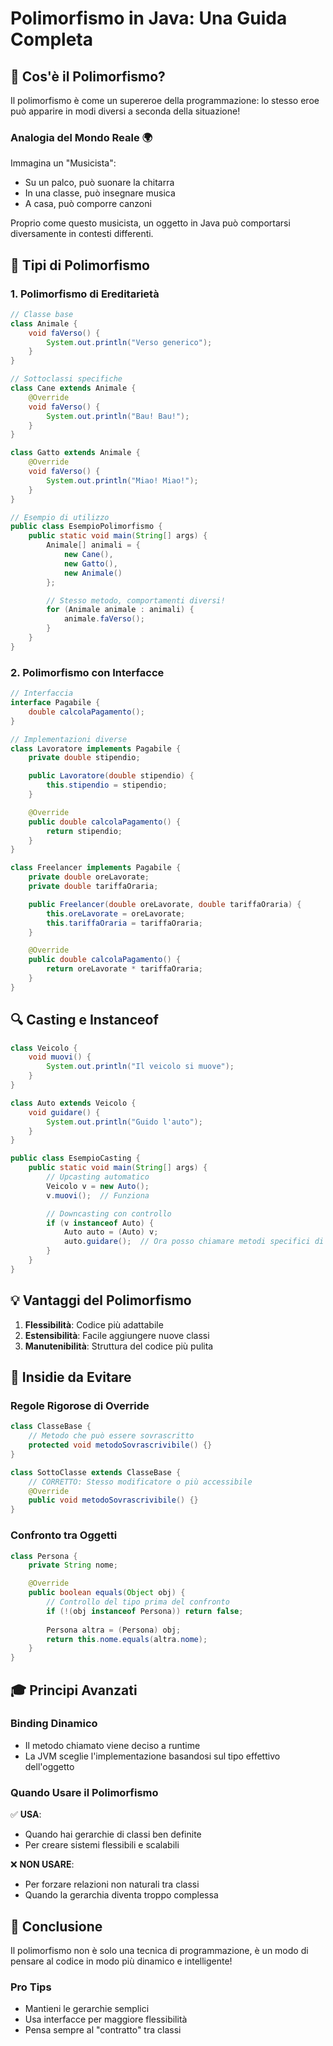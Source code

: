 # Polimorfismo in Java: Una Guida Completa

## 🌟 Cos'è il Polimorfismo?

Il polimorfismo è come un supereroe della programmazione: lo stesso eroe può apparire in modi diversi a seconda della situazione!

### Analogia del Mondo Reale 🌍

Immagina un "Musicista":
- Su un palco, può suonare la chitarra
- In una classe, può insegnare musica
- A casa, può comporre canzoni

Proprio come questo musicista, un oggetto in Java può comportarsi diversamente in contesti differenti.

## 📘 Tipi di Polimorfismo

### 1. Polimorfismo di Ereditarietà

```java
// Classe base
class Animale {
    void faVerso() {
        System.out.println("Verso generico");
    }
}

// Sottoclassi specifiche
class Cane extends Animale {
    @Override
    void faVerso() {
        System.out.println("Bau! Bau!");
    }
}

class Gatto extends Animale {
    @Override
    void faVerso() {
        System.out.println("Miao! Miao!");
    }
}

// Esempio di utilizzo
public class EsempioPolimorfismo {
    public static void main(String[] args) {
        Animale[] animali = {
            new Cane(),
            new Gatto(),
            new Animale()
        };

        // Stesso metodo, comportamenti diversi!
        for (Animale animale : animali) {
            animale.faVerso();
        }
    }
}
```

### 2. Polimorfismo con Interfacce

```java
// Interfaccia
interface Pagabile {
    double calcolaPagamento();
}

// Implementazioni diverse
class Lavoratore implements Pagabile {
    private double stipendio;

    public Lavoratore(double stipendio) {
        this.stipendio = stipendio;
    }

    @Override
    public double calcolaPagamento() {
        return stipendio;
    }
}

class Freelancer implements Pagabile {
    private double oreLavorate;
    private double tariffaOraria;

    public Freelancer(double oreLavorate, double tariffaOraria) {
        this.oreLavorate = oreLavorate;
        this.tariffaOraria = tariffaOraria;
    }

    @Override
    public double calcolaPagamento() {
        return oreLavorate * tariffaOraria;
    }
}
```

## 🔍 Casting e Instanceof

```java
class Veicolo {
    void muovi() {
        System.out.println("Il veicolo si muove");
    }
}

class Auto extends Veicolo {
    void guidare() {
        System.out.println("Guido l'auto");
    }
}

public class EsempioCasting {
    public static void main(String[] args) {
        // Upcasting automatico
        Veicolo v = new Auto();
        v.muovi();  // Funziona

        // Downcasting con controllo
        if (v instanceof Auto) {
            Auto auto = (Auto) v;
            auto.guidare();  // Ora posso chiamare metodi specifici di Auto
        }
    }
}
```

## 💡 Vantaggi del Polimorfismo

1. **Flessibilità**: Codice più adattabile
2. **Estensibilità**: Facile aggiungere nuove classi
3. **Manutenibilità**: Struttura del codice più pulita

## 🚨 Insidie da Evitare

### Regole Rigorose di Override

```java
class ClasseBase {
    // Metodo che può essere sovrascritto
    protected void metodoSovrascrivibile() {}
}

class SottoClasse extends ClasseBase {
    // CORRETTO: Stesso modificatore o più accessibile
    @Override
    public void metodoSovrascrivibile() {}
}
```

### Confronto tra Oggetti

```java
class Persona {
    private String nome;

    @Override
    public boolean equals(Object obj) {
        // Controllo del tipo prima del confronto
        if (!(obj instanceof Persona)) return false;
        
        Persona altra = (Persona) obj;
        return this.nome.equals(altra.nome);
    }
}
```

## 🎓 Principi Avanzati

### Binding Dinamico

- Il metodo chiamato viene deciso a runtime
- La JVM sceglie l'implementazione basandosi sul tipo effettivo dell'oggetto

### Quando Usare il Polimorfismo

✅ **USA**:
- Quando hai gerarchie di classi ben definite
- Per creare sistemi flessibili e scalabili

❌ **NON USARE**:
- Per forzare relazioni non naturali tra classi
- Quando la gerarchia diventa troppo complessa

## 🌈 Conclusione

Il polimorfismo non è solo una tecnica di programmazione, è un modo di pensare al codice in modo più dinamico e intelligente!

### Pro Tips
- Mantieni le gerarchie semplici
- Usa interfacce per maggiore flessibilità
- Pensa sempre al "contratto" tra classi